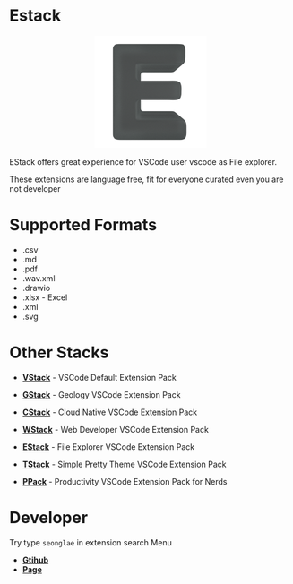 # Estack
<p align="center"><img width="200"alt="estack" src="images/logo.png"/></p>

EStack offers great experience for VSCode user vscode as File explorer.

These extensions are language free, fit for everyone curated even you are not developer

# Supported Formats

- .csv
- .md
- .pdf
- .wav.xml
- .drawio
- .xlsx - Excel
- .xml
- .svg


# Other Stacks
- [**VStack**](https://marketplace.visualstudio.com/items?itemName=seonglae.vstack) -  VSCode Default Extension Pack

- [**GStack**](https://marketplace.visualstudio.com/items?itemName=seonglae.gstack) - Geology VSCode Extension Pack

- [**CStack**](https://marketplace.visualstudio.com/items?itemName=seonglae.cstack) - Cloud Native VSCode Extension Pack

- [**WStack**](https://marketplace.visualstudio.com/items?itemName=seonglae.wstack) - Web Developer VSCode Extension Pack

- [**EStack**](https://marketplace.visualstudio.com/items?itemName=seonglae.estack) - File Explorer VSCode Extension Pack

- [**TStack**](https://marketplace.visualstudio.com/items?itemName=seonglae.tstack) - Simple Pretty Theme VSCode Extension Pack

- [**PPack**](https://marketplace.visualstudio.com/items?itemName=seonglae.pstack) - Productivity VSCode Extension Pack for Nerds


# Developer
Try type `seonglae` in extension search Menu
- [**Gtihub**](https://github.com/seonglae)
- [**Page**](https://www.seongland.com)


